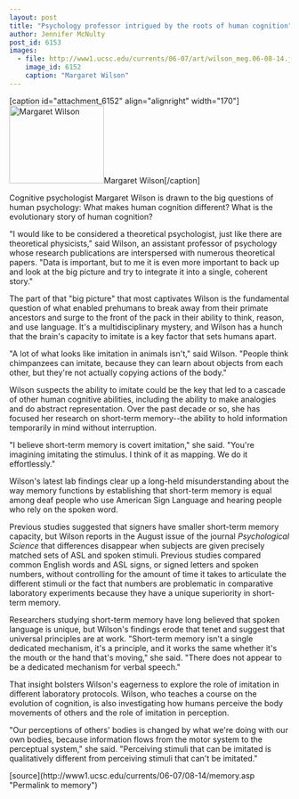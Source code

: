 ```yaml
---
layout: post
title: "Psychology professor intrigued by the roots of human cognition"
author: Jennifer McNulty
post_id: 6153
images:
  - file: http://www1.ucsc.edu/currents/06-07/art/wilson_meg.06-08-14.jpg
    image_id: 6152
    caption: "Margaret Wilson"
---
```


[caption id="attachment_6152" align="alignright" width="170"]<a href="http://localhost/mysite/wp-content/uploads/2006/08/wilson_meg.06-08-14.jpg"><img class="size-full wp-image-6152" src="http://localhost/mysite/wp-content/uploads/2006/08/wilson_meg.06-08-14.jpg" alt="Margaret Wilson" width="170" height="140" /></a>Margaret Wilson[/caption]
<a name="content" id="content"></a>
<p>
  Cognitive psychologist Margaret Wilson is drawn to the big questions of human psychology: What makes human cognition different? What is the evolutionary story of human cognition?
</p>
<p>
  "I would like to be considered a theoretical psychologist, just like there are theoretical physicists," said Wilson, an assistant professor of psychology whose research publications are interspersed with numerous theoretical papers. "Data is important, but to me it is even more important to back up and look at the big picture and try to integrate it into a single, coherent story."
</p>
<p>
  The part of that "big picture" that most captivates Wilson is the fundamental question of what enabled prehumans to break away from their primate ancestors and surge to the front of the pack in their ability to think, reason, and use language. It's a multidisciplinary mystery, and Wilson has a hunch that the brain's capacity to imitate is a key factor that sets humans apart.
</p>
<p>
  "A lot of what looks like imitation in animals isn't," said Wilson. "People think chimpanzees can imitate, because they can learn about objects from each other, but they're not actually copying actions of the body."
</p>
<p>
  Wilson suspects the ability to imitate could be the key that led to a cascade of other human cognitive abilities, including the ability to make analogies and do abstract representation. Over the past decade or so, she has focused her research on short-term memory--the ability to hold information temporarily in mind without interruption.
</p>
<p>
  "I believe short-term memory is covert imitation," she said. "You're imagining imitating the stimulus. I think of it as mapping. We do it effortlessly."
</p>
<p>
  Wilson's latest lab findings clear up a long-held misunderstanding about the way memory functions by establishing that short-term memory is equal among deaf people who use American Sign Language and hearing people who rely on the spoken word.
</p>
<p>
  Previous studies suggested that signers have smaller short-term memory capacity, but Wilson reports in the August issue of the journal <i>Psychological Science</i> that differences disappear when subjects are given precisely matched sets of ASL and spoken stimuli. Previous studies compared common English words and ASL signs, or signed letters and spoken numbers, without controlling for the amount of time it takes to articulate the different stimuli or the fact that numbers are problematic in comparative laboratory experiments because they have a unique superiority in short-term memory.
</p>
<p>
  Researchers studying short-term memory have long believed that spoken language is unique, but Wilson's findings erode that tenet and suggest that universal principles are at work. "Short-term memory isn't a single dedicated mechanism, it's a principle, and it works the same whether it's the mouth or the hand that's moving," she said. "There does not appear to be a dedicated mechanism for verbal speech."
</p>
<p>
  That insight bolsters Wilson's eagerness to explore the role of imitation in different laboratory protocols. Wilson, who teaches a course on the evolution of cognition, is also investigating how humans perceive the body movements of others and the role of imitation in perception.
</p>
<p>
  "Our perceptions of others' bodies is changed by what we're doing with our own bodies, because information flows from the motor system to the perceptual system," she said. "Perceiving stimuli that can be imitated is qualitatively different from perceiving stimuli that can't be imitated."
</p>
[source](http://www1.ucsc.edu/currents/06-07/08-14/memory.asp "Permalink to memory")
